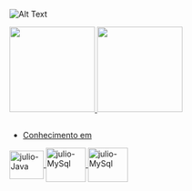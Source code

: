
![Alt Text](https://media2.giphy.com/media/hS42TuYYnANLFR9IRQ/giphy.gif?cid=ecf05e47anrtnbscefmm3jmlqvcbby98l4k86t68ah4d5zay&rid=giphy.gif&ct=ts)

<div>
  <a href="https://github.com/JU7I0">
  <img height="150em" src="https://github-readme-stats.vercel.app/api?username=JU7I0&show_icons=true&theme=dark&include_all_commits=true&count_private=true"/>
  <img height="150em" src="https://github-readme-stats.vercel.app/api/top-langs/?username=JU7I0&layout=compact&langs_count=7&theme=dark"/>
</div>
 
 ##
 
- Conhecimento em

 <img align="center" alt="julio-Java" height="50" width="60" src="https://cdn.jsdelivr.net/gh/devicons/devicon/icons/java/java-original-wordmark.svg">
 <img align="center" alt="julio-MySql" height="60" width="70" src="https://cdn.jsdelivr.net/gh/devicons/devicon/icons/mysql/mysql-original-wordmark.svg" />
 <img align="center" alt="julio-MySql" height="60" width="70" src="https://cdn.jsdelivr.net/gh/devicons/devicon/icons/spring/spring-original-wordmark.svg" />
 

